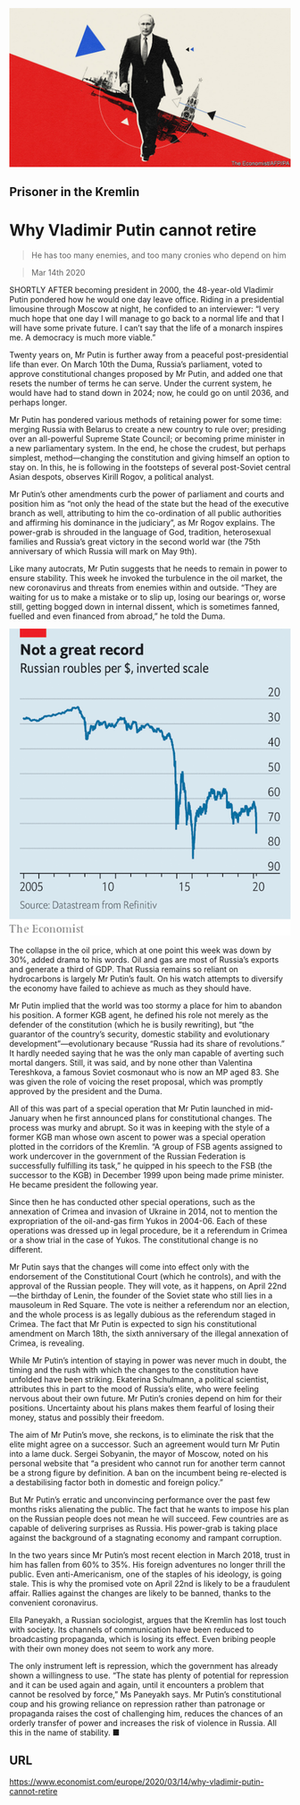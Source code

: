 ![](./images/20200314_EUD010.jpg)

## Prisoner in the Kremlin

# Why Vladimir Putin cannot retire

> He has too many enemies, and too many cronies who depend on him

> Mar 14th 2020

SHORTLY AFTER becoming president in 2000, the 48-year-old Vladimir Putin pondered how he would one day leave office. Riding in a presidential limousine through Moscow at night, he confided to an interviewer: “I very much hope that one day I will manage to go back to a normal life and that I will have some private future. I can’t say that the life of a monarch inspires me. A democracy is much more viable.”

Twenty years on, Mr Putin is further away from a peaceful post-presidential life than ever. On March 10th the Duma, Russia’s parliament, voted to approve constitutional changes proposed by Mr Putin, and added one that resets the number of terms he can serve. Under the current system, he would have had to stand down in 2024; now, he could go on until 2036, and perhaps longer.

Mr Putin has pondered various methods of retaining power for some time: merging Russia with Belarus to create a new country to rule over; presiding over an all-powerful Supreme State Council; or becoming prime minister in a new parliamentary system. In the end, he chose the crudest, but perhaps simplest, method—changing the constitution and giving himself an option to stay on. In this, he is following in the footsteps of several post-Soviet central Asian despots, observes Kirill Rogov, a political analyst.

Mr Putin’s other amendments curb the power of parliament and courts and position him as “not only the head of the state but the head of the executive branch as well, attributing to him the co-ordination of all public authorities and affirming his dominance in the judiciary”, as Mr Rogov explains. The power-grab is shrouded in the language of God, tradition, heterosexual families and Russia’s great victory in the second world war (the 75th anniversary of which Russia will mark on May 9th).

Like many autocrats, Mr Putin suggests that he needs to remain in power to ensure stability. This week he invoked the turbulence in the oil market, the new coronavirus and threats from enemies within and outside. “They are waiting for us to make a mistake or to slip up, losing our bearings or, worse still, getting bogged down in internal dissent, which is sometimes fanned, fuelled and even financed from abroad,” he told the Duma.



![](./images/20200314_EUC422.png)

The collapse in the oil price, which at one point this week was down by 30%, added drama to his words. Oil and gas are most of Russia’s exports and generate a third of GDP. That Russia remains so reliant on hydrocarbons is largely Mr Putin’s fault. On his watch attempts to diversify the economy have failed to achieve as much as they should have.

Mr Putin implied that the world was too stormy a place for him to abandon his position. A former KGB agent, he defined his role not merely as the defender of the constitution (which he is busily rewriting), but “the guarantor of the country’s security, domestic stability and evolutionary development”—evolutionary because “Russia had its share of revolutions.” It hardly needed saying that he was the only man capable of averting such mortal dangers. Still, it was said, and by none other than Valentina Tereshkova, a famous Soviet cosmonaut who is now an MP aged 83. She was given the role of voicing the reset proposal, which was promptly approved by the president and the Duma.

All of this was part of a special operation that Mr Putin launched in mid-January when he first announced plans for constitutional changes. The process was murky and abrupt. So it was in keeping with the style of a former KGB man whose own ascent to power was a special operation plotted in the corridors of the Kremlin. “A group of FSB agents assigned to work undercover in the government of the Russian Federation is successfully fulfilling its task,” he quipped in his speech to the FSB (the successor to the KGB) in December 1999 upon being made prime minister. He became president the following year.

Since then he has conducted other special operations, such as the annexation of Crimea and invasion of Ukraine in 2014, not to mention the expropriation of the oil-and-gas firm Yukos in 2004-06. Each of these operations was dressed up in legal procedure, be it a referendum in Crimea or a show trial in the case of Yukos. The constitutional change is no different.

Mr Putin says that the changes will come into effect only with the endorsement of the Constitutional Court (which he controls), and with the approval of the Russian people. They will vote, as it happens, on April 22nd—the birthday of Lenin, the founder of the Soviet state who still lies in a mausoleum in Red Square. The vote is neither a referendum nor an election, and the whole process is as legally dubious as the referendum staged in Crimea. The fact that Mr Putin is expected to sign his constitutional amendment on March 18th, the sixth anniversary of the illegal annexation of Crimea, is revealing.

While Mr Putin’s intention of staying in power was never much in doubt, the timing and the rush with which the changes to the constitution have unfolded have been striking. Ekaterina Schulmann, a political scientist, attributes this in part to the mood of Russia’s elite, who were feeling nervous about their own future. Mr Putin’s cronies depend on him for their positions. Uncertainty about his plans makes them fearful of losing their money, status and possibly their freedom.

The aim of Mr Putin’s move, she reckons, is to eliminate the risk that the elite might agree on a successor. Such an agreement would turn Mr Putin into a lame duck. Sergei Sobyanin, the mayor of Moscow, noted on his personal website that “a president who cannot run for another term cannot be a strong figure by definition. A ban on the incumbent being re-elected is a destabilising factor both in domestic and foreign policy.”

But Mr Putin’s erratic and unconvincing performance over the past few months risks alienating the public. The fact that he wants to impose his plan on the Russian people does not mean he will succeed. Few countries are as capable of delivering surprises as Russia. His power-grab is taking place against the background of a stagnating economy and rampant corruption.

In the two years since Mr Putin’s most recent election in March 2018, trust in him has fallen from 60% to 35%. His foreign adventures no longer thrill the public. Even anti-Americanism, one of the staples of his ideology, is going stale. This is why the promised vote on April 22nd is likely to be a fraudulent affair. Rallies against the changes are likely to be banned, thanks to the convenient coronavirus.

Ella Paneyakh, a Russian sociologist, argues that the Kremlin has lost touch with society. Its channels of communication have been reduced to broadcasting propaganda, which is losing its effect. Even bribing people with their own money does not seem to work any more.

The only instrument left is repression, which the government has already shown a willingness to use. “The state has plenty of potential for repression and it can be used again and again, until it encounters a problem that cannot be resolved by force,” Ms Paneyakh says. Mr Putin’s constitutional coup and his growing reliance on repression rather than patronage or propaganda raises the cost of challenging him, reduces the chances of an orderly transfer of power and increases the risk of violence in Russia. All this in the name of stability. ■

## URL

https://www.economist.com/europe/2020/03/14/why-vladimir-putin-cannot-retire
